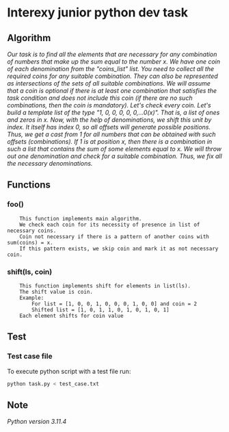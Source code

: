 # Interexy junior python dev task

## Algorithm

_Our task is to find all the elements that are necessary for any combination of numbers that make up the sum equal to the number x.
We have one coin of each denomination from the "coins_list" list.
You need to collect all the required coins for any suitable combination. They can also be represented as intersections of the sets of all suitable combinations.
We will assume that a coin is optional if there is at least one combination that satisfies the task condition and does not include this coin (if there are no such combinations, then the coin is mandatory).
Let's check every coin.
Let's build a template list of the type "1, 0, 0, 0, 0, 0,...0(x)". That is, a list of ones and zeros in x.
Now, with the help of denominations, we shift this unit by index. It itself has index 0, so all offsets will generate possible positions. Thus, we get a cast from 1 for all numbers that can be obtained with such offsets (combinations). If 1 is at position x, then there is a combination in such a list that contains the sum of some elements equal to x.
We will throw out one denomination and check for a suitable combination. Thus, we fix all the necessary denominations._

## Functions

### foo()
        This function implements main algorithm.
        We check each coin for its necessity of presence in list of necessary coins.
        Coin not necessary if there is a pattern of another coins with sum(coins) = x.
        If this pattern exists, we skip coin and mark it as not necessary coin.


### shift(ls, coin)
        This function implements shift for elements in list(ls).
        The shift value is coin.
        Example:
            For list = [1, 0, 0, 1, 0, 0, 0, 1, 0, 0] and coin = 2
            Shifted list = [1, 0, 1, 1, 0, 1, 0, 1, 0, 1]
        Each element shifts for coin value


## Test

### Test case file

To execute python script with a test file run:
```sh
python task.py < test_case.txt
```

## Note

_Python version 3.11.4_


